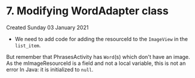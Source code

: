 # 7. Modifying WordAdapter class
Created Sunday 03 January 2021


* We need to add code for adding the resourceId to the ``ImageView`` in the ``list_item``.

But remember that PhrasesActivity has ``Word``(s) which don't have an image.
As the mImageResourceId is a field and not a local variable, this is not an error In Java: it is initialized to ``null``.

